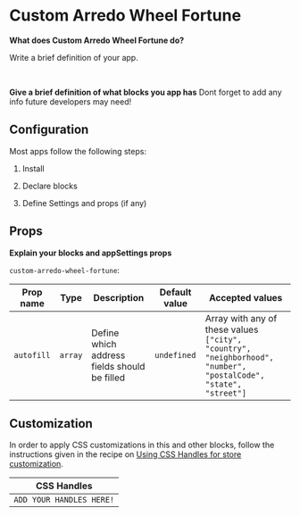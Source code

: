 # Custom Arredo Wheel Fortune

**What does Custom Arredo Wheel Fortune do?** 

Write a brief definition of your app.

<br/>

**Give a brief definition of what blocks you app has**
Dont forget to add any info future developers may need!

## Configuration

Most apps follow the following steps:

1. Install

2. Declare blocks

3. Define Settings and props (if any)


## Props

**Explain your blocks and appSettings props**

`custom-arredo-wheel-fortune`:

| Prop name  | Type    | Description                                  | Default value | Accepted values                                                                                                 |
| ---------- | ------- | -------------------------------------------- | ------------- | --------------------------------------------------------------------------------------------------------------- |
| `autofill` | `array` | Define which address fields should be filled | `undefined`   | Array with any of these values `["city", "country", "neighborhood", "number", "postalCode", "state", "street"]` |

## Customization

In order to apply CSS customizations in this and other blocks, follow the instructions given in the recipe on [Using CSS Handles for store customization](https://vtex.io/docs/recipes/style/using-css-handles-for-store-customization).

| CSS Handles                       |
| --------------------------------- |
| `ADD YOUR HANDLES HERE!`  |
